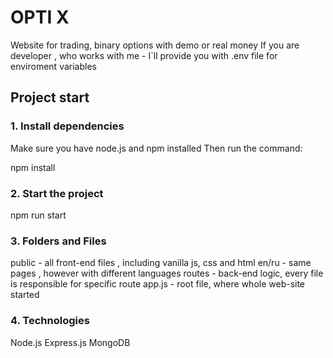 # OPTI X

Website for trading, binary options with demo or real money
If you are developer , who works with me - I`ll provide you with .env file for enviroment variables

## Project start

### 1. Install dependencies

Make sure you have node.js and npm installed
Then run the command:

npm install 

### 2. Start the project

npm run start

### 3. Folders and Files

public - all front-end files , including vanilla js, css and html
en/ru - same pages , however with different languages
routes - back-end logic, every file is responsible for specific route
app.js - root file, where whole web-site started

### 4. Technologies

Node.js
Express.js
MongoDB